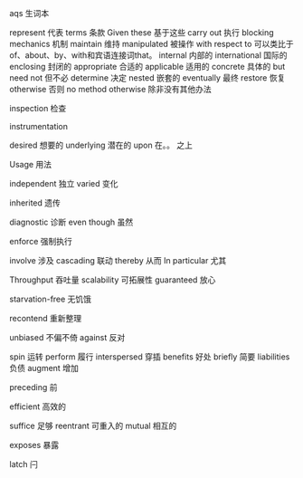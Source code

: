 aqs 生词本

represent  代表
terms 条款
Given these 基于这些
carry out 执行
blocking mechanics 机制
maintain 维持
manipulated 被操作
with respect to 可以类比于of、about、by、with和宾语连接词that。
internal 内部的
international 国际的
enclosing 封闭的
appropriate 合适的
applicable 适用的
concrete 具体的
but need not 但不必
determine 决定
nested 嵌套的
eventually 最终
restore 恢复
otherwise 否则
no  method otherwise 除非没有其他办法

inspection 检查

instrumentation

desired 想要的
underlying 潜在的
upon 在。。 之上

Usage 用法

independent 独立
varied 变化

inherited 遗传

diagnostic 诊断
even though 虽然

enforce 强制执行

involve 涉及
cascading 联动
thereby 从而
In particular 尤其

Throughput 吞吐量
scalability  可拓展性
guaranteed 放心

starvation-free 无饥饿

recontend 重新整理

unbiased 不偏不倚
against 反对

spin 运转
perform 履行
interspersed 穿插
benefits 好处
briefly 简要
liabilities 负债
augment 增加

preceding 前

efficient 高效的

suffice 足够
reentrant 可重入的
mutual 相互的

exposes 暴露


latch 闩
